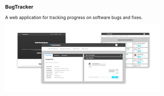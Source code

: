 ### BugTracker
A web application for tracking progress on software bugs and fixes.

![BugTracker App](./Content/img/bugscreenshot.png)



